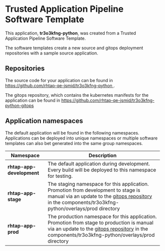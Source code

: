 # Trusted Application Pipeline Software Template

This application, **tr3o3kfng-python**, was created from a Trusted Application Pipeline Software Template.

The software templates create a new source and gitops deployment repositories with a sample source application. 

## Repositories

The source code for your application can be found in [https://github.com/rhtap-qe-jsmid/tr3o3kfng-python ](https://github.com/rhtap-qe-jsmid/tr3o3kfng-python ).
 
The gitops repository, which contains the kubernetes manifests for the application can be found in 
[https://github.com/rhtap-qe-jsmid/tr3o3kfng-python-gitops ](https://github.com/rhtap-qe-jsmid/tr3o3kfng-python-gitops ) 

## Application namespaces 

The default application will be found in the following namespaces. Applications can be deployed into unique namespaces or multiple software templates can also bet generated into the same group namespaces.  

|  Namespace   |  Description   |  
| -------- | -------- |   
| **rhtap-app-development** | The default application during development. Every build will be deployed to this namespace for testing. | 
| **rhtap-app-stage** | The staging namespace for this application. Promotion from development to stage is manual via an update to the [gitops repository](https://github.com/rhtap-qe-jsmid/tr3o3kfng-python-gitops ) in the components/tr3o3kfng-python/overlays/prod directory |  
| **rhtap-app-prod** | The production namespace for this application. Promotion from stage to production is manual via an update to the [gitops repository](https://github.com/rhtap-qe-jsmid/tr3o3kfng-python-gitops ) in the components/tr3o3kfng-python/overlays/prod directory | 